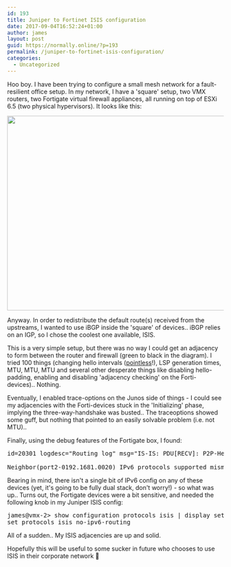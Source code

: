 ```yaml
---
id: 193
title: Juniper to Fortinet ISIS configuration
date: 2017-09-04T16:52:24+01:00
author: james
layout: post
guid: https://normally.online/?p=193
permalink: /juniper-to-fortinet-isis-configuration/
categories:
  - Uncategorized
---
```

Hoo boy. I have been trying to configure a small mesh network for a fault-resilient office setup. In my network, I have a 'square' setup, two VMX routers, two Fortigate virtual firewall appliances, all running on top of ESXi 6.5 (two physical hypervisors). It looks like this:

<!--end_excerpt-->

<img loading="lazy" class="alignnone size-large wp-image-196" src="https://i2.wp.com/blog.dical.org/wp-content/uploads/2017/09/lab-vmx-isis.png?resize=840%2C453&#038;ssl=1" alt="" width="840" height="453" srcset="https://i2.wp.com/blog.dical.org/wp-content/uploads/2017/09/lab-vmx-isis.png?resize=1024%2C552&ssl=1 1024w, https://i2.wp.com/blog.dical.org/wp-content/uploads/2017/09/lab-vmx-isis.png?resize=300%2C162&ssl=1 300w, https://i2.wp.com/blog.dical.org/wp-content/uploads/2017/09/lab-vmx-isis.png?resize=768%2C414&ssl=1 768w, https://i2.wp.com/blog.dical.org/wp-content/uploads/2017/09/lab-vmx-isis.png?w=1344&ssl=1 1344w" sizes="(max-width: 709px) 85vw, (max-width: 909px) 67vw, (max-width: 1362px) 62vw, 840px" data-recalc-dims="1" /> 

Anyway. In order to redistribute the default route(s) received from the upstreams, I wanted to use iBGP inside the 'square' of devices.. iBGP relies on an IGP, so I chose the coolest one available, ISIS.

This is a very simple setup, but there was no way I could get an adjacency to form between the router and firewall (green to black in the diagram). I tried 100 things (changing hello intervals ([pointless](http://packetlife.net/blog/2008/may/14/hello-timer-behaviors/)!), LSP generation times, MTU, MTU, MTU and several other desperate things like disabling hello-padding, enabling and disabling 'adjacency checking' on the Forti-devices).. Nothing.

Eventually, I enabled trace-options on the Junos side of things - I could see my adjacencies with the Forti-devices stuck in the 'Initializing' phase, implying the three-way-handshake was busted.. The traceoptions showed some guff, but nothing that pointed to an easily solvable problem (i.e. not MTU)..

Finally, using the debug features of the Fortigate box, I found:

<pre class="lang:default decode:true">id=20301 logdesc="Routing log" msg="IS-IS: PDU[RECV]: P2P-Hello IS-

Neighbor(port2-0192.1681.0020) IPv6 protocols supported mismatch</pre>

Bearing in mind, there isn't a single bit of IPv6 config on any of these devices (yet, it's going to be fully dual stack, don't worry!) - so what was up.. Turns out, the Fortigate devices were a bit sensitive, and needed the following knob in my Juniper ISIS config:

<pre class="lang:default decode:true ">james@vmx-2&gt; show configuration protocols isis | display set
set protocols isis no-ipv6-routing
</pre>

All of a sudden.. My ISIS adjacencies are up and solid.

Hopefully this will be useful to some sucker in future who chooses to use ISIS in their corporate network 🙂

&nbsp;